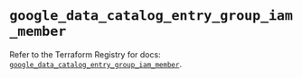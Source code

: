 # `google_data_catalog_entry_group_iam_member`

Refer to the Terraform Registry for docs: [`google_data_catalog_entry_group_iam_member`](https://registry.terraform.io/providers/hashicorp/google/5.14.0/docs/resources/data_catalog_entry_group_iam_member).
